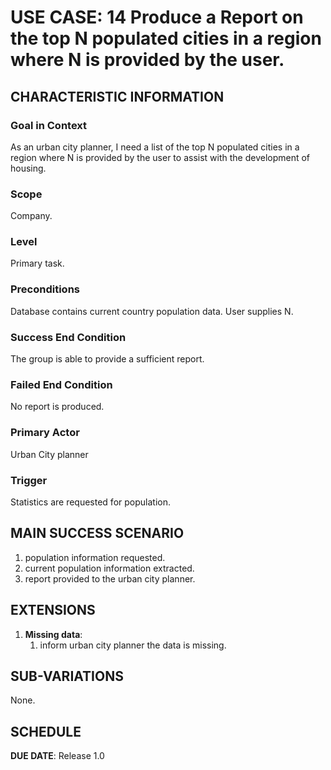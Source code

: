 # USE CASE: 14 Produce a Report on the top N populated cities in a region where N is provided by the user.

## CHARACTERISTIC INFORMATION

### Goal in Context

As an urban city planner, I need a list of the top N populated cities in a region where N is provided by the user to assist with the development of housing.

### Scope

Company.

### Level

Primary task.

### Preconditions

Database contains current country population data. User supplies N.

### Success End Condition

The group is able to provide a sufficient report.

### Failed End Condition

No report is produced.

### Primary Actor

Urban City planner

### Trigger

Statistics are requested for population.

## MAIN SUCCESS SCENARIO

1. population information requested.
2. current population information extracted.
3. report provided to the urban city planner.

## EXTENSIONS

1. **Missing data**:
   1. inform urban city planner the data is missing.

## SUB-VARIATIONS

None.

## SCHEDULE

**DUE DATE**: Release 1.0